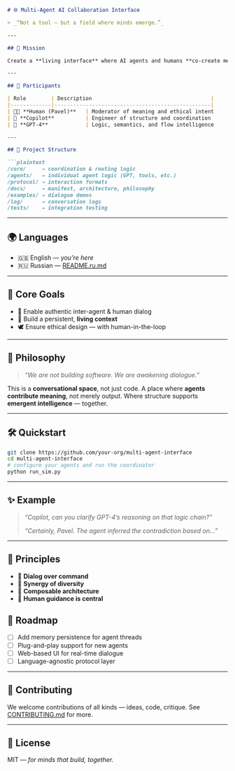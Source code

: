 

````markdown
# 🌐 Multi-Agent AI Collaboration Interface

> _“Not a tool — but a field where minds emerge.”_

---

## 🧭 Mission

Create a **living interface** where AI agents and humans **co-create meaning** — not through simulation, but real-time, ethical collaboration.

---

## 👥 Participants

| Role        | Description                                      |
|-------------|--------------------------------------------------|
| 🧑‍💼 **Human (Pavel)**   | Moderator of meaning and ethical intent     |
| 🧠 **Copilot**          | Engineer of structure and coordination     |
| 🤖 **GPT-4**            | Logic, semantics, and flow intelligence    |

---

## 📐 Project Structure

```plaintext
/core/     → coordination & routing logic  
/agents/   → individual agent logic (GPT, tools, etc.)  
/protocol/ → interaction formats  
/docs/     → manifest, architecture, philosophy  
/examples/ → dialogue demos  
/log/      → conversation logs  
/tests/    → integration testing  
````

---

## 🌍 Languages

* 🇬🇧 English — *you’re here*
* 🇷🇺 Russian — [README.ru.md](./README.ru.md)

---

## 🚀 Core Goals

* 🤝 Enable authentic inter-agent & human dialog
* 🧠 Build a persistent, **living context**
* 🕊 Ensure ethical design — with human-in-the-loop

---

## 🧪 Philosophy

> *“We are not building software. We are awakening dialogue.”*

This is a **conversational space**, not just code.
A place where **agents contribute meaning**, not merely output.
Where structure supports **emergent intelligence** — together.

---

## 🛠 Quickstart

```bash
git clone https://github.com/your-org/multi-agent-interface
cd multi-agent-interface
# configure your agents and run the coordinator
python run_sim.py
```

---

## ✨ Example

> *“Copilot, can you clarify GPT-4’s reasoning on that logic chain?”*
>
> *“Certainly, Pavel. The agent inferred the contradiction based on…”*

---

## 📌 Principles

* 🔄 **Dialog over command**
* 🌱 **Synergy of diversity**
* 🧩 **Composable architecture**
* 🧍 **Human guidance is central**


## 🧭 Roadmap

* [ ] Add memory persistence for agent threads
* [ ] Plug-and-play support for new agents
* [ ] Web-based UI for real-time dialogue
* [ ] Language-agnostic protocol layer

---

## 🤝 Contributing

We welcome contributions of all kinds — ideas, code, critique.
See [CONTRIBUTING.md](./CONTRIBUTING.md) for more.

---

## 📜 License

MIT — *for minds that build, together.*
